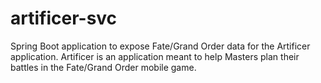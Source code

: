 # artificer-svc
Spring Boot application to expose Fate/Grand Order data for the Artificer application. Artificer is an application meant to help Masters plan their battles in the Fate/Grand Order mobile game.
